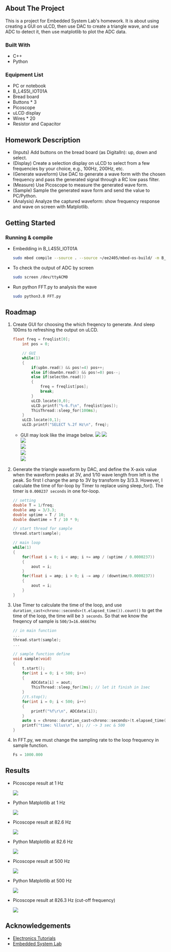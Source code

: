 <!-- ABOUT THE PROJECT -->
## About The Project

This is a project for Embedded System Lab's homework.
It is about using creating a GUI on uLCD, then use DAC to create a triangle wave, and use ADC to detect it, then use matplotlib to plot the ADC data. 

### Built With

* C++
* Python

### Equipment List
* PC or notebook
* B_L4S5I_IOT01A
* Bread board
* Buttons * 3
* Picoscope
* uLCD display
* Wires * 20
* Resistor and Capacitor

## Homework Description
* (Inputs) Add buttons on the bread board (as DigitalIn): up, down and select.
* (Display) Create a selection display on uLCD to select from a few frequencies by your choice, e.g., 100Hz, 200Hz, etc.
* (Generate waveform) Use DAC to generate a wave form with the chosen frequency and pass the generated signal through a RC low pass filter.
* (Measure) Use Picoscope to measure the generated wave form.
* (Sample) Sample the generated wave form and send the value to PC/Python.
* (Analysis) Analyze the captured waveform: show frequency response and wave on screen with Matplotlib.

<!-- GETTING STARTED -->
## Getting Started

### Running & compile

* Embedding in B_L4S5I_IOT01A
  
    ```sh
    sudo mbed compile --source . --source ~/ee2405/mbed-os-build/ -m B_L4S5I_IOT01A -t GCC_ARM -f
    ```
* To check the output of ADC by screen
    
    ```sh
    sudo screen /dev/ttyACM0
    ```
* Run python FFT.py to analysis the wave
  
    ```sh
    sudo python3.8 FFT.py
    ```


<!-- ROADMAP -->
## Roadmap

1. Create GUI for choosing the which freqency to generate. And sleep 100ms to refreshing the output on uLCD.

    ```C++
    float freq = freqlist[0];
        int pos = 0;

        // GUI
        while(1)
        {
            if(upbn.read() && pos!=4) pos++;
            else if(downbn.read() && pos!=0) pos--;
            else if(selectbn.read())
            {
                freq = freqlist[pos];
                break;
            }
            uLCD.locate(0,0);
            uLCD.printf("%-6.f\n", freqlist[pos]);
            ThisThread::sleep_for(100ms);
        }
        uLCD.locate(0,1);
        uLCD.printf("SELECT %.2f Hz\n", freq);
    ```

    * GUI may look like the image below.
        <img src="https://github.com/SYJINTW/NTHU240500_hw2/blob/master/hw2/src/uLCD_1.png?raw=true">
        <img src="https://github.com/SYJINTW/NTHU240500_hw2/blob/master/hw2/src/uLCD_82.6.png?raw=true">  
        <img src="https://github.com/SYJINTW/NTHU240500_hw2/blob/master/hw2/src/uLCD_500.png?raw=true">  
        <img src="https://github.com/SYJINTW/NTHU240500_hw2/blob/master/hw2/src/uLCD_826.png?raw=true">  
        <img src="https://github.com/SYJINTW/NTHU240500_hw2/blob/master/hw2/src/uLCD_1000.png?raw=true">  
        <img src="https://github.com/SYJINTW/NTHU240500_hw2/blob/master/hw2/src/uLCD_select.png?raw=true">  


1. Generate the triangle waveform by DAC, and define the X-axis value when the waveform peaks at 3V, and 1/10 wave length from left is the peak. So first I change the amp to 3V by transform by 3/3.3. However, I calculate the time of for-loop by Timer to replace using sleep_for(). The timer is `0.000237 seconds` in one for-loop.
    ```C++
    // setting
    double T = 1/freq;
    double amp = 3/3.3;
    double uptime = T / 10;
    double downtime = T / 10 * 9;
    
    // start thread for sample
    thread.start(sample);

    // main loop
    while(1)
    {
        for(float i = 0; i < amp; i += amp / (uptime / 0.0000237))
        {
            aout = i;
        }
        for(float i = amp; i > 0; i -= amp / (downtime/0.0000237))
        {
            aout = i;
        }
    }
    ```

1. Use Timer to calculate the time of the loop, and use `duration_cast<chrono::seconds>(t.elapsed_time()).count()` to get the time of the loop, the time will be `3 seconds`.
So that we know the freqency of sample is `500/3=16.66667Hz`
    ```C++
    // in main function
    ...
    thread.start(sample);
    ...

    // sample function define
    void sample(void)
    {
        t.start();
        for(int i = 0; i < 500; i++)
        {
            ADCdata[i] = aout;
            ThisThread::sleep_for(2ms); // let it finish in 1sec
        }
        //t.stop();
        for(int i = 0; i < 500; i++)
        {
            printf("%f\r\n", ADCdata[i]);
        }
        auto s = chrono::duration_cast<chrono::seconds>(t.elapsed_time()).count();
        printf("time: %llus\n", s); // -> 3 sec & 500
    }
    ```
    
1. In FFT.py, we must change the sampling rate to the loop frequency in sample function.
    
    ```python
    Fs = 1000.000
    ```

<!-- Screenshot -->
## Results

* Picoscope result at 1 Hz
  
    <img src="https://github.com/SYJINTW/NTHU240500_hw2/blob/master/hw2/src/wv_1Hz.png?raw=true">  

* Python Matplotlib at 1 Hz

    <img src="https://github.com/SYJINTW/NTHU240500_hw2/blob/master/hw2/src/py_1Hz.png?raw=true">

* Picoscope result at 82.6 Hz
    
    <img src="https://github.com/SYJINTW/NTHU240500_hw2/blob/master/hw2/src/wv_82.6Hz.png?raw=true">  

* Python Matplotlib at 82.6 Hz
    
    <img src="https://github.com/SYJINTW/NTHU240500_hw2/blob/master/hw2/src/py_82.6Hz.png?raw=true">

* Picoscope result at 500 Hz

    <img src="https://github.com/SYJINTW/NTHU240500_hw2/blob/master/hw2/src/wv_500Hz.png?raw=true">  

* Python Matplotlib at 500 Hz

    <img src="https://github.com/SYJINTW/NTHU240500_hw2/blob/master/hw2/src/py_500Hz.png?raw=true">

* Picoscope result at 826.3 Hz (cut-off frequency)
  
    <img src="https://github.com/SYJINTW/NTHU240500_hw2/blob/master/hw2/src/wv_826Hz.png?raw=true"> 

<!-- ACKNOWLEDGEMENTS -->
## Acknowledgements

* [Electronics Tutorials](https://www.electronics-tutorials.ws/filter/filter_2.html)
* [Embedded System Lab](https://www.ee.nthu.edu.tw/ee240500/)


